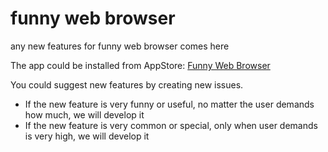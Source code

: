 # funny web browser
any new features for funny web browser comes here

The app could be installed from AppStore: [Funny Web Browser](https://apps.apple.com/us/app/funny-web-browser/id1659209417)

You could suggest new features by creating new issues.

- If the new feature is very funny or useful, no matter the user demands how much, we will develop it
- If the new feature is very common or special, only when user demands is very high, we will develop it
